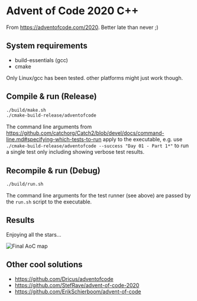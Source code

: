 # Advent of Code 2020 C++

From <https://adventofcode.com/2020>. Better late than never ;)

## System requirements

- build-essentials (gcc)
- cmake

Only Linux/gcc has been tested. other platforms might just work though.

## Compile & run (Release)

```bash
./build/make.sh
./cmake-build-release/adventofcode
```

The command line arguments from <https://github.com/catchorg/Catch2/blob/devel/docs/command-line.md#specifying-which-tests-to-run> apply to the executable, e.g. use `./cmake-build-release/adventofcode --success "Day 01 - Part 1*"` to run a single test only including showing verbose test results.

## Recompile & run (Debug)

```bash
./build/run.sh
```

The command line arguments for the test runner (see above) are passed by the `run.sh` script to the executable.

## Results

Enjoying all the stars...

![Final AoC map](https://github.com/jp7677/adventofcode/raw/main/map.png)

## Other cool solutions

- <https://github.com/Dricus/adventofcode>
- <https://github.com/StefRave/advent-of-code-2020>
- <https://github.com/ErikSchierboom/advent-of-code>
